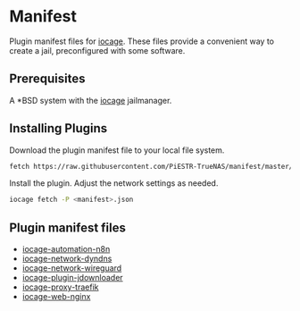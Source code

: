 # Manifest
Plugin manifest files for [iocage](https://github.com/iocage/iocage).  These files provide a convenient way to create a jail, preconfigured with some software.

## Prerequisites
A \*BSD system with the [iocage](https://github.com/iocage/iocage) jailmanager.

## Installing Plugins
Download the plugin manifest file to your local file system.

```bash
fetch https://raw.githubusercontent.com/PiESTR-TrueNAS/manifest/master/<manifest>.json
```

Install the plugin. Adjust the network settings as needed.
```bash
iocage fetch -P <manifest>.json
```

## Plugin manifest files
- [iocage-automation-n8n](https://github.com/PiESTR-TrueNAS/iocage-automation-n8n)
- [iocage-network-dyndns](https://github.com/PiESTR-TrueNAS/iocage-network-dyndns)
- [iocage-network-wireguard](https://github.com/PiESTR-TrueNAS/iocage-network-wireguard)
- [iocage-plugin-jdownloader](https://github.com/PiESTR-TrueNAS/iocage-plugin-jdownloader)
- [iocage-proxy-traefik](https://github.com/PiESTR-TrueNAS/iocage-proxy-traefik)
- [iocage-web-nginx](https://github.com/PiESTR-TrueNAS/iocage-web-nginx)

